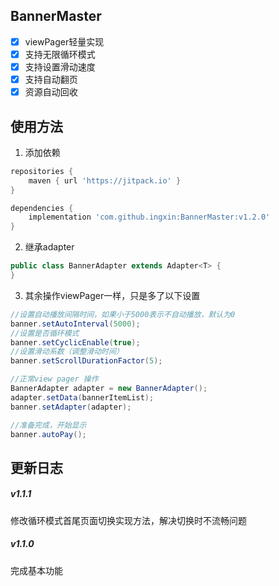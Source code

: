 BannerMaster
---
- [x] viewPager轻量实现
- [x] 支持无限循环模式
- [x] 支持设置滑动速度
- [x] 支持自动翻页
- [x] 资源自动回收

使用方法
---
1. 添加依赖
```groovy
repositories {
    maven { url 'https://jitpack.io' }
}

dependencies {
    implementation 'com.github.ingxin:BannerMaster:v1.2.0'
}
```
2. 继承adapter
```java
public class BannerAdapter extends Adapter<T> {
}
```

3. 其余操作viewPager一样，只是多了以下设置
```java
//设置自动播放间隔时间，如果小于5000表示不自动播放，默认为0
banner.setAutoInterval(5000);
//设置是否循环模式
banner.setCyclicEnable(true);
//设置滑动系数（调整滑动时间）
banner.setScrollDurationFactor(5);

//正常view pager 操作
BannerAdapter adapter = new BannerAdapter();
adapter.setData(bannerItemList);
banner.setAdapter(adapter);

//准备完成，开始显示
banner.autoPay();

```

更新日志
---
##### v1.1.1
修改循环模式首尾页面切换实现方法，解决切换时不流畅问题

##### v1.1.0
完成基本功能